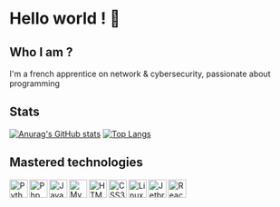 # Hello world ! 👋
## Who I am ?
I'm a french apprentice on network & cybersecurity, passionate about programming

## Stats

[![Anurag's GitHub stats](https://github-readme-stats.vercel.app/api?username=QuentinHelion&theme=vue)](https://github.com/anuraghazra/github-readme-stats)
[![Top Langs](https://github-readme-stats.vercel.app/api/top-langs/?username=QuentinHelion&layout=compact&theme=vue)](https://github.com/anuraghazra/github-readme-stats)

## Mastered technologies

<div style="display: flex; align-items: center;">
  <img align="left" alt="Python" title="Python" width="32px" src="https://i.imgur.com/7oaoxts.png" />
  <img align="left" alt="Php" title="Php" width="32px" src="http://pngimg.com/uploads/php/php_PNG50.png" />
  <img align="left" alt="Javascript"  title="Javascript" width="32px" src="https://i.imgur.com/UOAjpsc.png" />
  <img align="left" alt="MySQL" width="32px" title="MySQL" src="https://i.imgur.com/XaZ9cfK.png" />
  <img align="left" alt="HTML5" title="HTML5" width="32px" src="https://i.imgur.com/6PCGCOD.png" />
  <img align="left" alt="CSS3" title="CSS3" width="32px" src="https://i.imgur.com/QjDQazD.png" />
  <img align="left" alt="Linux" title="Linux" width="32px" src="https://cdn-icons-png.flaticon.com/512/518/518713.png" />
  <img align="left" alt="Jetbrains Tools" title="Jetbrains Tools" width="32px" src="https://i.imgur.com/iwVAXSE.png" />
  <img align="left" alt="React" title="React" width="32px" src="https://i.imgur.com/mfIYuN2.png" />
</div>
